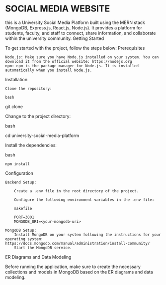
# SOCIAL MEDIA WEBSITE 

this is a University Social Media Platform built using the MERN stack (MongoDB, Express.js, React.js, Node.js). It provides a platform for students, faculty, and staff to connect, share information, and collaborate within the university community.
Getting Started

To get started with the project, follow the steps below:
Prerequisites

    Node.js: Make sure you have Node.js installed on your system. You can download it from the official website: https://nodejs.org
    npm: npm is the package manager for Node.js. It is installed automatically when you install Node.js.

Installation

    Clone the repository:

    bash

git clone <repository-url>

Change to the project directory:

bash

cd university-social-media-platform

Install the dependencies:

bash

    npm install

Configuration

    Backend Setup:

        Create a .env file in the root directory of the project.

        Configure the following environment variables in the .env file:

        makefile

        PORT=3001
        MONGODB_URI=<your-mongodb-uri>

    MongoDB Setup:
        Install MongoDB on your system following the instructions for your operating system: https://docs.mongodb.com/manual/administration/install-community/
        Start the MongoDB service.

ER Diagrams and Data Modeling

Before running the application, make sure to create the necessary collections and models in MongoDB based on the ER diagrams and data modeling.
